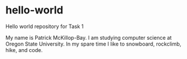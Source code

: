 # hello-world
Hello world repository for Task 1

My name is Patrick McKillop-Bay. I am studying computer science at Oregon State University. In my spare time I like to snowboard, rockclimb, hike, and code. 
